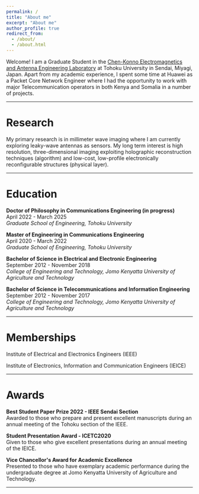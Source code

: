 ```yaml
---
permalink: /
title: "About me"
excerpt: "About me"
author_profile: true
redirect_from:
  - /about/
  - /about.html
---
```


Welcome! I am a Graduate Student in the [Chen-Konno Electromagnetics and Antenna Engineering Laboratory](http://www.chenq.ecei.tohoku.ac.jp/) at Tohoku University in Sendai, Miyagi, Japan. Apart from my academic experience, I spent some time at Huawei as a Packet Core Network Engineer where I had the opportunity to work with major Telecommunication operators in both Kenya and Somalia in a number of projects.

------

Research
======
My primary research is in millimeter wave imaging where I am currently exploring leaky-wave antennas as sensors. My long term interest is high resolution, three-dimensional imaging exploiting holographic reconstruction techniques (algorithm) and low-cost, low-profile electronically reconfigurable structures (physical layer).

------

Education
======
**Doctor of Philosophy in Communications Engineering (in progress)**<br>
April 2022 - March 2025<br>
<em>Graduate School of Engineering, Tohoku University</em><br>

**Master of Engineering in Communications Engineering**<br>
April 2020 - March 2022<br>
<em>Graduate School of Engineering, Tohoku University</em><br>

**Bachelor of Science in Electrical and Electronic Engineering**<br>
September 2012 - November 2018<br>
<em>College of Engineering and Technology, Jomo Kenyatta University of Agriculture and Technology</em><br>

**Bachelor of Science in Telecommunications and Information Engineering**<br>
September 2012 - November 2017<br>
<em>College of Engineering and Technology, Jomo Kenyatta University of Agriculture and Technology</em><br>

------

Memberships
======
Institute of Electrical and Electronics Engineers (IEEE)<br>

Institute of Electronics, Information and Communication Engineers (IEICE)<br>

------

Awards
======
**Best Student Paper Prize 2022 - IEEE Sendai Section**<br>
Awarded to those who prepare and present excellent manuscripts during an annual meeting of the Tohoku section of the IEEE.

**Student Presentation Award - ICETC2020**<br>
Given to those who give excellent presentations during an annual meeting of the IEICE.

**Vice Chancellor's Award for Academic Excellence**<br>
Presented to those who have exemplary academic performance during the undergraduate degree at Jomo Kenyatta University of Agriculture and Technology.

------
